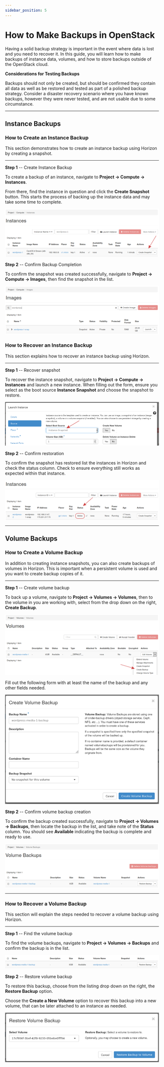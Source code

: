 ```yaml
---
sidebar_position: 5
---
```

# How to Make Backups in OpenStack

Having a solid backup strategy is important in the event where data is
lost and you need to recover it. In this guide, you will learn how to
make backups of instance data, volumes, and how to store backups outside
of the OpenStack cloud.

**Considerations for Testing Backups**

Backups should not only be created, but should be confirmed they contain
all data as well as be restored and tested as part of a polished backup
strategy. Consider a disaster recovery scenario where you have known
backups, however they were never tested, and are not usable due to some
circumstance.

-----

## Instance Backups

### How to Create an Instance Backup

This section demonstrates how to create an instance backup using Horizon
by creating a snapshot.

-----

**Step 1** -- Create Instance Backup

To create a backup of an instance, navigate to **Project -\> Compute -\>
Instances**.

From there, find the instance in question and click the **Create
Snapshot** button. This starts the process of backing up the instance
data and may take some time to complete.

![image](images/um_create_instance_snapshot.png)

**Step 2** -- Confirm Backup Completion

To confirm the snapshot was created successfully, navigate to **Project
-\> Compute -\> Images**, then find the snapshot in the list.

![image](images/um_list_snapshot.png)

### How to Recover an Instance Backup

This section explains how to recover an instance backup using Horizon.

-----

**Step 1** -- Recover snapshot

To recover the instance snapshot, navigate to **Project -\> Compute -\>
Instances** and launch a new instance. When filling out the form, ensure
you select as the boot source **Instance Snapshot** and choose the
snapshot to restore.

![image](images/um_launch_instance_from_snapshot.png)

**Step 2** -- Confirm restoration

To confirm the snapshot has restored list the instances in Horizon and
check the status column. Check to ensure everything still works as
expected within that instance.

![image](images/um_successful_instance_restore.png)

-----

## Volume Backups

### How to Create a Volume Backup

In addition to creating instance snapshots, you can also create backups
of volumes in Horizon. This is important when a persistent volume is
used and you want to create backup copies of it.

-----

**Step 1** -- Create volume backup

To back up a volume, navigate to **Project -\> Volumes -\> Volumes**,
then to the volume in you are working with, select from the drop down on
the right, **Create Backup**.

![image](images/um_create_volume_backup.png)

Fill out the following form with at least the name of the backup and any
other fields needed.

![image](images/um_create_volume_backup_form.png)

**Step 2** -- Confirm volume backup creation

To confirm the backup created successfully, navigate to **Project -\>
Volumes -\> Backups**, then locate the backup in the list, and take note
of the **Status** column. You should see **Available** indicating the
backup is complete and ready to use.

![image](images/um_volume_backup_list.png)

-----

### How to Recover a Volume Backup

This section will explain the steps needed to recover a volume backup
using Horizon.

-----

**Step 1** -- Find the volume backup

To find the volume backups, navigate to **Project -\> Volumes -\>
Backups** and confirm the backup is in the list.

![image](images/um_confirm_volume_backup_list.png)

**Step 2** -- Restore volume backup

To restore this backup, choose from the listing drop down on the right,
the **Restore Backup** option.

Choose the **Create a New Volume** option to recover this backup into a
new volume, that can be later attached to an instance as needed.

![image](images/um_restore_volume_backup.png)
